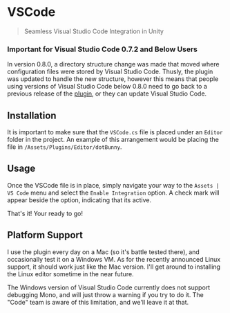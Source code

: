 # VSCode
> Seamless Visual Studio Code Integration in Unity

### Important for Visual Studio Code 0.7.2 and Below Users
In version 0.8.0, a directory structure change was made that moved where configuration files were stored by Visual Studio Code. Thusly, the plugin was updated to handle the new structure, however this means that people using versions of Visual Studio Code below 0.8.0 need to go back to a previous release of the [plugin](https://github.com/dotBunny/VSCode/releases/tag/1.6.5), or they can update Visual Studio Code.

## Installation
It is important to make sure that the `VSCode.cs` file is placed under an `Editor` folder in the project. An example of this arrangement would be placing the file in `/Assets/Plugins/Editor/dotBunny`.

## Usage
Once the VSCode file is in place, simply navigate your way to the `Assets | VS Code` menu and select the `Enable Integration` option. A check mark will appear beside the option, indicating that its active.

That's it! Your ready to go!

## Platform Support
I use the plugin every day on a Mac (so it's battle tested there), and occasionally test it on a Windows VM. As for the recently announced Linux support, it should work just like the Mac version. I'll get around to installing the Linux editor sometime in the near future.

The Windows version of Visual Studio Code currently does not support debugging Mono, and will just throw a warning if you try to do it. The "Code" team is aware of this limitation, and we'll leave it at that.
